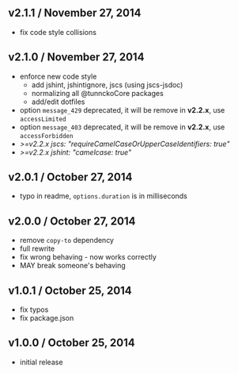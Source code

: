 ## v2.1.1 / November 27, 2014
- fix code style collisions

## v2.1.0 / November 27, 2014
- enforce new code style
  - add jshint, jshintignore, jscs (using jscs-jsdoc)
  - normalizing all @tunnckoCore packages
  - add/edit dotfiles 
- option `message_429` deprecated, it will be remove in **v2.2.x**, use `accessLimited`
- option `message_403` deprecated, it will be remove in **v2.2.x**, use `accessForbidden`
- _>=v2.2.x jscs: "requireCamelCaseOrUpperCaseIdentifiers: true"_
- _>=v2.2.x jshint: "camelcase: true"_

## v2.0.1 / October 27, 2014
- typo in readme, `options.duration` is in milliseconds

## v2.0.0 / October 27, 2014
- remove `copy-to` dependency
- full rewrite
- fix wrong behaving - now works correctly
- MAY break someone's behaving

## v1.0.1 / October 25, 2014
- fix typos
- fix package.json

## v1.0.0 / October 25, 2014
- initial release



[npmjs-url]: http://npm.im/koa-better-ratelimit
[npmjs-shields]: http://img.shields.io/npm/v/koa-better-ratelimit.svg
[npmjs-install]: https://nodei.co/npm/koa-better-ratelimit.svg?mini=true

[coveralls-url]: https://coveralls.io/r/tunnckoCore/koa-better-ratelimit?branch=master
[coveralls-shields]: https://img.shields.io/coveralls/tunnckoCore/koa-better-ratelimit.svg

[license-url]: https://github.com/tunnckoCore/koa-better-ratelimit/blob/master/license.md
[license-img]: http://img.shields.io/badge/license-MIT-blue.svg

[travis-url]: https://travis-ci.org/tunnckoCore/koa-better-ratelimit
[travis-img]: https://travis-ci.org/tunnckoCore/koa-better-ratelimit.svg?branch=master

[depstat-url]: https://david-dm.org/tunnckoCore/koa-better-ratelimit
[depstat-img]: https://david-dm.org/tunnckoCore/koa-better-ratelimit.svg

[author-gittip-img]: http://img.shields.io/gittip/tunnckoCore.svg
[author-gittip]: https://www.gittip.com/tunnckoCore
[author-github]: https://github.com/tunnckoCore
[author-twitter]: https://twitter.com/tunnckoCore

[author-website]: http://www.whistle-bg.tk
[author-npmjs]: https://npmjs.org/~tunnckocore

[koa-url]: https://github.com/koajs/koa